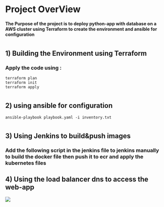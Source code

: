# Project OverView
#### The Purpose of the project is to deploy python-app with database on a AWS cluster using Terraform to create the environment and ansible for configuration
#



## 1) Building the Environment using Terraform
### Apply the code using :
```
terraform plan 
terraform init
terraform apply
```

#

## 2) using ansible for configuration 

```
ansible-playbook playbook.yaml -i inventory.txt

```


#



## 3) Using Jenkins to build&push images
### Add the following script in the jenkins file to jenkins manually to build the docker file then push it to ecr and  apply the kubernetes files


## 4) Using the load balancer dns to access the web-app
<img src=https://user-images.githubusercontent.com/116598689/226450798-8e6c0d5c-5f6c-489d-8053-458c62c77578.jpg>


